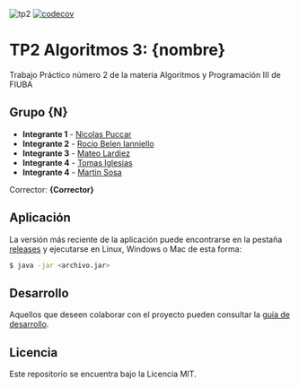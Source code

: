 ![tp2](https://github.com/fiuba/algo3_proyecto_base_tp2/actions/workflows/build.yml/badge.svg) [![codecov](https://codecov.io/gh/fiuba/algo3_proyecto_base_tp2/branch/master/graph/badge.svg)](https://codecov.io/gh/fiuba/algo3_proyecto_base_tp2)

# TP2 Algoritmos 3: {nombre} 

Trabajo Práctico número 2 de la materia Algoritmos y Programación III de FIUBA

## Grupo {N}

* **Integrante 1** - [Nicolas Puccar](https://github.com/NicolasPuccar)
* **Integrante 2** - [Rocio Belen Ianniello](https://github.com/IannielloR)
* **Integrante 3** - [Mateo Lardiez](https://github.com/MateoLardiez)
* **Integrante 4** - [Tomas Iglesias](https://github.com/IglesiasT)
* **Integrante 4** - [Martin Sosa](https://github.com/Martinsosa95)

Corrector: **{Corrector}**

## Aplicación

La versión más reciente de la aplicación puede encontrarse en la pestaña [releases](https://github.com/fiuba/algo3_proyecto_base_tp2/releases/latest) y ejecutarse en Linux, Windows o Mac de esta forma:

```bash
$ java -jar <archivo.jar>
```

## Desarrollo

Aquellos que deseen colaborar con el proyecto pueden consultar la [guía de desarrollo](./docs/Desarrollo.md).

## Licencia

Este repositorio se encuentra bajo la Licencia MIT.
